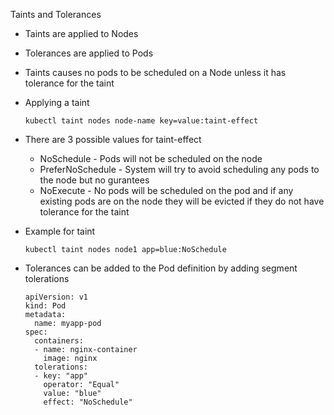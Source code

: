 Taints and Tolerances

- Taints are applied to Nodes
- Tolerances are applied to Pods
- Taints causes no pods to be scheduled on a Node unless it has tolerance for the taint
- Applying a taint
  
      kubectl taint nodes node-name key=value:taint-effect

- There are 3 possible values for taint-effect
  - NoSchedule - Pods will not be scheduled on the node
  - PreferNoSchedule - System will try to avoid scheduling any pods to the node but no gurantees
  - NoExecute - No pods will be scheduled on the pod and if any existing pods are on the node they will be evicted if they do not have tolerance for the taint
- Example for taint

      kubectl taint nodes node1 app=blue:NoSchedule

- Tolerances can be added to the Pod definition by adding segment tolerations

      apiVersion: v1
      kind: Pod
      metadata:
        name: myapp-pod
      spec:
        containers:
        - name: nginx-container
          image: nginx
        tolerations:
        - key: "app"
          operator: "Equal"
          value: "blue"
          effect: "NoSchedule"
